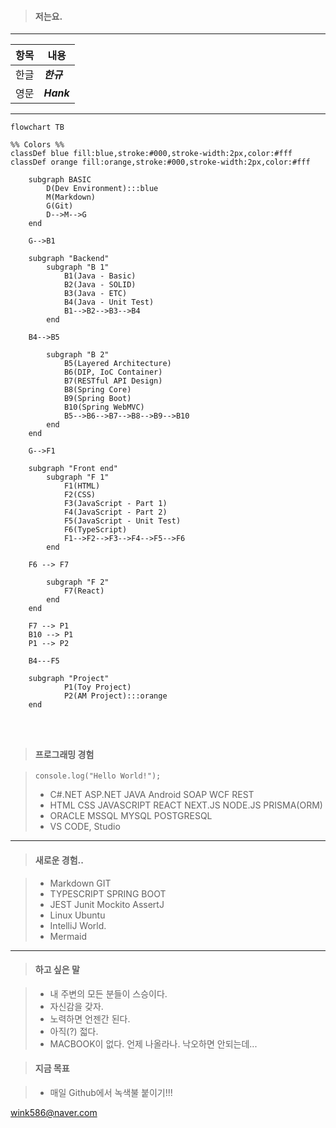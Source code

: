 >#### 저는요.
***
| 항목 | 내용 |
| :---: | --- |
| 한글 | ***한규*** |
| 영문 | ***Hank*** |
***

```mermaid
flowchart TB

%% Colors %%
classDef blue fill:blue,stroke:#000,stroke-width:2px,color:#fff
classDef orange fill:orange,stroke:#000,stroke-width:2px,color:#fff
      
    subgraph BASIC                          
        D(Dev Environment):::blue
        M(Markdown)
        G(Git)
        D-->M-->G                                             
    end
    
    G-->B1      
                    
    subgraph "Backend"
        subgraph "B 1"
            B1(Java - Basic)
            B2(Java - SOLID)
            B3(Java - ETC)        
            B4(Java - Unit Test)        
            B1-->B2-->B3-->B4
        end
    
    B4-->B5
        
        subgraph "B 2" 
            B5(Layered Architecture)
            B6(DIP, IoC Container)
            B7(RESTful API Design)
            B8(Spring Core)
            B9(Spring Boot)
            B10(Spring WebMVC)
            B5-->B6-->B7-->B8-->B9-->B10
        end        
    end
    
    G-->F1
    
    subgraph "Front end"
        subgraph "F 1"
            F1(HTML)
            F2(CSS)
            F3(JavaScript - Part 1)
            F4(JavaScript - Part 2)
            F5(JavaScript - Unit Test)
            F6(TypeScript)
            F1-->F2-->F3-->F4-->F5-->F6
        end
    
    F6 --> F7   
        
        subgraph "F 2"
            F7(React)                
        end       
    end
    
    F7 --> P1
    B10 --> P1
    P1 --> P2
    
    B4---F5
    
    subgraph "Project"
            P1(Toy Project)
            P2(AM Project):::orange        
    end 




```

>#### 프로그래밍 경험

> ``console.log("Hello World!");``
> - C#.NET ASP.NET JAVA Android SOAP WCF REST 
> - HTML CSS JAVASCRIPT REACT NEXT.JS NODE.JS PRISMA(ORM)
> - ORACLE MSSQL MYSQL POSTGRESQL  
> - VS CODE, Studio
***
>#### 새로운 경험..

> - Markdown GIT 
> - TYPESCRIPT SPRING BOOT
> - JEST Junit Mockito AssertJ
> - Linux Ubuntu
> - IntelliJ World.  
> - Mermaid
***



>#### 하고 싶은 말

> - 내 주변의 모든 분들이 스승이다.
> - 자신감을 갖자. 
> - 노력하면 언젠간 된다.
> - 아직(?) 젋다.
> - MACBOOK이 없다. 언제 나올라나. 낙오하면 안되는데...

>#### 지금 목표

> - 매일 Github에서 녹색불 붙이기!!!

<wink586@naver.com>
